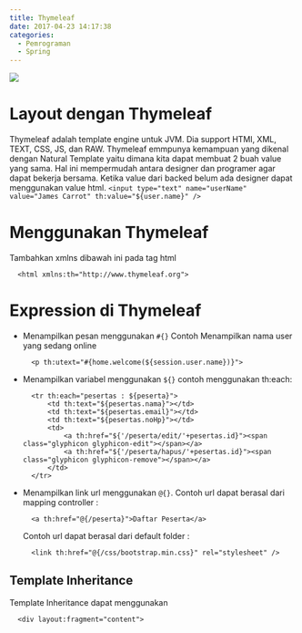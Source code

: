 ```yaml
---
title: Thymeleaf
date: 2017-04-23 14:17:38
categories:
  - Pemrograman
  - Spring
---
```

![](/images/springboot.png)
# Layout dengan Thymeleaf
  Thymeleaf adalah template engine untuk JVM. Dia support HTMl, XML, TEXT, CSS, JS, dan RAW. Thymeleaf emmpunya kemampuan yang dikenal dengan Natural Template yaitu dimana kita dapat membuat 2 buah value yang sama. Hal ini mempermudah antara designer dan programer agar dapat bekerja bersama. Ketika value dari backed belum ada designer dapat menggunakan value html.
    ```
      <input type="text" name="userName" value="James Carrot" th:value="${user.name}" />
    ```

# Menggunakan Thymeleaf
  Tambahkan xmlns dibawah ini pada tag html
  ```
    <html xmlns:th="http://www.thymeleaf.org">
  ```
# Expression di Thymeleaf
  - Menampilkan pesan menggunakan `#{}`
    Contoh Menampilkan nama user yang sedang online
    ```
      <p th:utext="#{home.welcome(${session.user.name})}">
    ```
  - Menampilkan variabel menggunakan `${}`
    contoh menggunakan th:each:
    ```
      <tr th:each="pesertas : ${peserta}">
          <td th:text="${pesertas.nama}"></td>
          <td th:text="${pesertas.email}"></td>
          <td th:text="${pesertas.noHp}"></td>
          <td>
              <a th:href="${'/peserta/edit/'+pesertas.id}"><span class="glyphicon glyphicon-edit"></span></a>
              <a th:href="${'/peserta/hapus/'+pesertas.id}"><span class="glyphicon glyphicon-remove"></span></a>
          </td>
      </tr>
    ```
  - Menampilkan link url menggunakan `@{}`.
    Contoh url dapat berasal dari mapping controller :
    ```
      <a th:href="@{/peserta}">Daftar Peserta</a>
    ```
    Contoh url dapat berasal dari default folder :
    ```
      <link th:href="@{/css/bootstrap.min.css}" rel="stylesheet" />
    ```

## Template Inheritance ##
  Template Inheritance dapat menggunakan
  ```
    <div layout:fragment="content">
  ```
